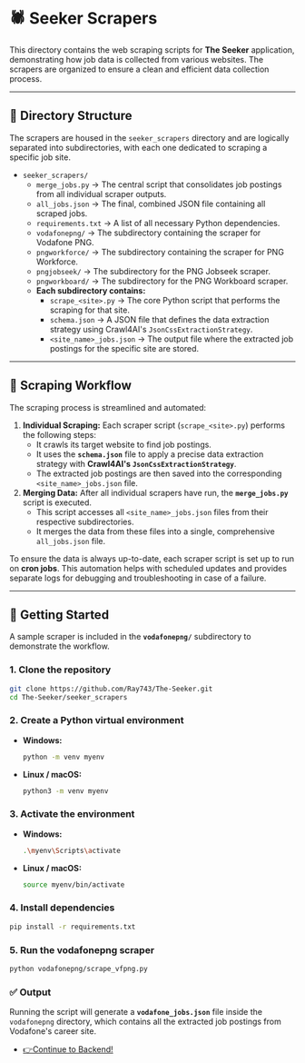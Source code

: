 # 🕷️ Seeker Scrapers

This directory contains the web scraping scripts for **The Seeker** application, demonstrating how job data is collected from various websites. The scrapers are organized to ensure a clean and efficient data collection process.

-----

## 📂 Directory Structure

The scrapers are housed in the `seeker_scrapers` directory and are logically separated into subdirectories, with each one dedicated to scraping a specific job site.

  * `seeker_scrapers/`
      * `merge_jobs.py` → The central script that consolidates job postings from all individual scraper outputs.
      * `all_jobs.json` → The final, combined JSON file containing all scraped jobs.
      * `requirements.txt` → A list of all necessary Python dependencies.
      * `vodafonepng/` → The subdirectory containing the scraper for Vodafone PNG.
      * `pngworkforce/` → The subdirectory containing the scraper for PNG Workforce.
      * `pngjobseek/` → The subdirectory for the PNG Jobseek scraper.
      * `pngworkboard/` → The subdirectory for the PNG Workboard scraper.
      * **Each subdirectory contains:**
          * `scrape_<site>.py` → The core Python script that performs the scraping for that site.
          * `schema.json` → A JSON file that defines the data extraction strategy using Crawl4AI's `JsonCssExtractionStrategy`.
          * `<site_name>_jobs.json` → The output file where the extracted job postings for the specific site are stored.

-----

## 🔄 Scraping Workflow

The scraping process is streamlined and automated:

1.  **Individual Scraping:** Each scraper script (`scrape_<site>.py`) performs the following steps:
      * It crawls its target website to find job postings.
      * It uses the **`schema.json`** file to apply a precise data extraction strategy with **Crawl4AI's `JsonCssExtractionStrategy`**.
      * The extracted job postings are then saved into the corresponding `<site_name>_jobs.json` file.
2.  **Merging Data:** After all individual scrapers have run, the **`merge_jobs.py`** script is executed.
      * This script accesses all `<site_name>_jobs.json` files from their respective subdirectories.
      * It merges the data from these files into a single, comprehensive `all_jobs.json` file.

To ensure the data is always up-to-date, each scraper script is set up to run on **cron jobs**. This automation helps with scheduled updates and provides separate logs for debugging and troubleshooting in case of a failure.

-----

## 🚀 Getting Started

A sample scraper is included in the **`vodafonepng/`** subdirectory to demonstrate the workflow.

### **1. Clone the repository**

```bash
git clone https://github.com/Ray743/The-Seeker.git
cd The-Seeker/seeker_scrapers
```

### **2. Create a Python virtual environment**

  * **Windows:**
    ```bash
    python -m venv myenv
    ```
  * **Linux / macOS:**
    ```bash
    python3 -m venv myenv
    ```

### **3. Activate the environment**

  * **Windows:**
    ```bash
    .\myenv\Scripts\activate
    ```
  * **Linux / macOS:**
    ```bash
    source myenv/bin/activate
    ```

### **4. Install dependencies**

```bash
pip install -r requirements.txt
```

### **5. Run the vodafonepng scraper**

```bash
python vodafonepng/scrape_vfpng.py
```

### **✅ Output**

Running the script will generate a **`vodafone_jobs.json`** file inside the `vodafonepng` directory, which contains all the extracted job postings from Vodafone's career site.

* [👉Continue to Backend\!](https://github.com/Ray743/The-Seeker/tree/master/seeker_backend#readme)
